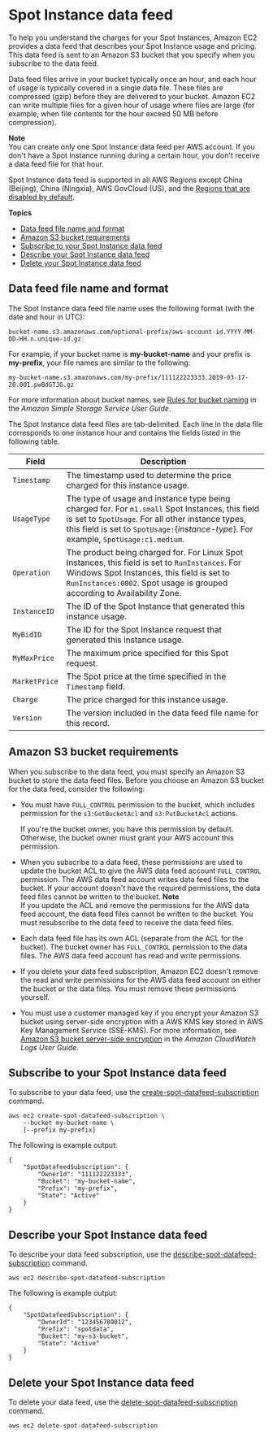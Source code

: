 # Spot Instance data feed<a name="spot-data-feeds"></a>

To help you understand the charges for your Spot Instances, Amazon EC2 provides a data feed that describes your Spot Instance usage and pricing\. This data feed is sent to an Amazon S3 bucket that you specify when you subscribe to the data feed\.

Data feed files arrive in your bucket typically once an hour, and each hour of usage is typically covered in a single data file\. These files are compressed \(gzip\) before they are delivered to your bucket\. Amazon EC2 can write multiple files for a given hour of usage where files are large \(for example, when file contents for the hour exceed 50 MB before compression\)\.

**Note**  
You can create only one Spot Instance data feed per AWS account\. If you don't have a Spot Instance running during a certain hour, you don't receive a data feed file for that hour\.

Spot Instance data feed is supported in all AWS Regions except China \(Beijing\), China \(Ningxia\), AWS GovCloud \(US\), and the [Regions that are disabled by default](https://docs.aws.amazon.com/general/latest/gr/rande-manage.html#rande-manage-enable)\.

**Topics**
+ [Data feed file name and format](#using-spot-instances-format)
+ [Amazon S3 bucket requirements](#using-spot-instances-dfs3)
+ [Subscribe to your Spot Instance data feed](#using-spot-instances-datafeed-all)
+ [Describe your Spot Instance data feed](#using-spot-instances-datafeed-describe)
+ [Delete your Spot Instance data feed](#using-spot-instances-datafeed-delete)

## Data feed file name and format<a name="using-spot-instances-format"></a>

The Spot Instance data feed file name uses the following format \(with the date and hour in UTC\): 

```
bucket-name.s3.amazonaws.com/optional-prefix/aws-account-id.YYYY-MM-DD-HH.n.unique-id.gz
```

For example, if your bucket name is **my\-bucket\-name** and your prefix is **my\-prefix**, your file names are similar to the following:

```
my-bucket-name.s3.amazonaws.com/my-prefix/111122223333.2019-03-17-20.001.pwBdGTJG.gz
```

For more information about bucket names, see [Rules for bucket naming](https://docs.aws.amazon.com/AmazonS3/latest/dev/BucketRestrictions.html#bucketnamingrules) in the *Amazon Simple Storage Service User Guide*\.

The Spot Instance data feed files are tab\-delimited\. Each line in the data file corresponds to one instance hour and contains the fields listed in the following table\.


|  Field  |  Description  | 
| --- | --- | 
|   `Timestamp`   |  The timestamp used to determine the price charged for this instance usage\.  | 
|   `UsageType`   |  The type of usage and instance type being charged for\. For `m1.small` Spot Instances, this field is set to `SpotUsage`\. For all other instance types, this field is set to `SpotUsage:`\{*instance\-type*\}\. For example, `SpotUsage:c1.medium`\.  | 
|   `Operation`   |  The product being charged for\. For Linux Spot Instances, this field is set to `RunInstances`\. For Windows Spot Instances, this field is set to `RunInstances:0002`\. Spot usage is grouped according to Availability Zone\.  | 
|   `InstanceID`   |  The ID of the Spot Instance that generated this instance usage\.  | 
|   `MyBidID`   |  The ID for the Spot Instance request that generated this instance usage\.  | 
|   `MyMaxPrice`   |  The maximum price specified for this Spot request\.  | 
|   `MarketPrice`   |  The Spot price at the time specified in the `Timestamp` field\.  | 
|   `Charge`   |  The price charged for this instance usage\.  | 
|   `Version`   |  The version included in the data feed file name for this record\.  | 

## Amazon S3 bucket requirements<a name="using-spot-instances-dfs3"></a>

When you subscribe to the data feed, you must specify an Amazon S3 bucket to store the data feed files\. Before you choose an Amazon S3 bucket for the data feed, consider the following:
+ You must have `FULL_CONTROL` permission to the bucket, which includes permission for the `s3:GetBucketAcl` and `s3:PutBucketAcl` actions\.

  If you're the bucket owner, you have this permission by default\. Otherwise, the bucket owner must grant your AWS account this permission\.
+ When you subscribe to a data feed, these permissions are used to update the bucket ACL to give the AWS data feed account `FULL_CONTROL` permission\. The AWS data feed account writes data feed files to the bucket\. If your account doesn't have the required permissions, the data feed files cannot be written to the bucket\.
**Note**  
If you update the ACL and remove the permissions for the AWS data feed account, the data feed files cannot be written to the bucket\. You must resubscribe to the data feed to receive the data feed files\.
+ Each data feed file has its own ACL \(separate from the ACL for the bucket\)\. The bucket owner has `FULL_CONTROL` permission to the data files\. The AWS data feed account has read and write permissions\.
+ If you delete your data feed subscription, Amazon EC2 doesn't remove the read and write permissions for the AWS data feed account on either the bucket or the data files\. You must remove these permissions yourself\.
+ You must use a customer managed key if you encrypt your Amazon S3 bucket using server\-side encryption with a AWS KMS key stored in AWS Key Management Service \(SSE\-KMS\)\. For more information, see [Amazon S3 bucket server\-side encryption](https://docs.aws.amazon.com/AmazonCloudWatch/latest/logs/AWS-logs-and-resource-policy.html#AWS-logs-SSE-KMS-S3) in the *Amazon CloudWatch Logs User Guide*\.

## Subscribe to your Spot Instance data feed<a name="using-spot-instances-datafeed-all"></a>

To subscribe to your data feed, use the [create\-spot\-datafeed\-subscription](https://docs.aws.amazon.com/cli/latest/reference/ec2/create-spot-datafeed-subscription.html) command\.

```
aws ec2 create-spot-datafeed-subscription \
    --bucket my-bucket-name \
    [--prefix my-prefix]
```

The following is example output:

```
{
    "SpotDatafeedSubscription": {
        "OwnerId": "111122223333",
        "Bucket": "my-bucket-name",
        "Prefix": "my-prefix",
        "State": "Active"
    }
}
```

## Describe your Spot Instance data feed<a name="using-spot-instances-datafeed-describe"></a>

To describe your data feed subscription, use the [describe\-spot\-datafeed\-subscription](https://docs.aws.amazon.com/cli/latest/reference/ec2/describe-spot-datafeed-subscription.html) command\.

```
aws ec2 describe-spot-datafeed-subscription
```

The following is example output:

```
{
    "SpotDatafeedSubscription": {
        "OwnerId": "123456789012",
        "Prefix": "spotdata",
        "Bucket": "my-s3-bucket",
        "State": "Active"
    }
}
```

## Delete your Spot Instance data feed<a name="using-spot-instances-datafeed-delete"></a>

To delete your data feed, use the [delete\-spot\-datafeed\-subscription](https://docs.aws.amazon.com/cli/latest/reference/ec2/delete-spot-datafeed-subscription.html) command\.

```
aws ec2 delete-spot-datafeed-subscription
```